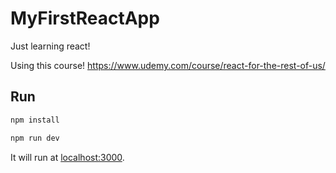 # MyFirstReactApp

Just learning react!

Using this course!
https://www.udemy.com/course/react-for-the-rest-of-us/

## Run

```sh
npm install

npm run dev
```

It will run at [localhost:3000](http://localhost:3000/).
